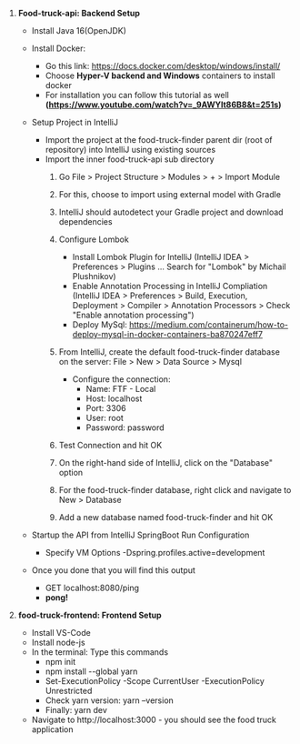 
1. **Food-truck-api: Backend Setup**

	- Install Java 16(OpenJDK)
	- Install Docker:
		- Go this link: https://docs.docker.com/desktop/windows/install/
		- Choose **Hyper-V backend and Windows** containers to install docker
		- For installation you can follow this tutorial as well 
			**(https://www.youtube.com/watch?v=_9AWYlt86B8&t=251s)**

	- Setup Project in IntelliJ		
		- Import the project at the food-truck-finder parent dir (root of repository) into IntelliJ using existing sources
		- Import the inner food-truck-api sub directory 
			1. Go File > Project Structure > Modules > + > Import Module
			2. For this, choose to import using external model with Gradle
			3. IntelliJ should autodetect your Gradle project and download dependencies
			4. Configure Lombok
				- Install Lombok Plugin for IntelliJ (IntelliJ IDEA > Preferences > Plugins ... Search for "Lombok" 				by Michail Plushnikov)
				- Enable Annotation Processing in IntelliJ Compliation (IntelliJ IDEA > Preferences > Build, 						Execution, Deployment > Compiler > Annotation Processors > Check "Enable annotation processing")
				- Deploy MySql: https://medium.com/containerum/how-to-deploy-mysql-in-docker-containers-ba870247eff7
			5. From IntelliJ, create the default food-truck-finder database on the server: File > New > Data Source > 				Mysql
					
				- Configure the connection: 
					- Name: FTF - Local
					- Host: localhost
					- Port: 3306
					- User: root
					- Password: password
			6. Test Connection and hit OK
			7. On the right-hand side of IntelliJ, click on the "Database" option
			8. For the food-truck-finder database, right click and navigate to New > Database
			9. Add a new database named food-truck-finder and hit OK

	- Startup the API from IntelliJ SpringBoot Run Configuration
		- Specify VM Options
			-Dspring.profiles.active=development
	- Once you done that you will find this output
		- GET localhost:8080/ping
		- **pong!**

2. **food-truck-frontend: Frontend Setup**
	- Install VS-Code
	- Install node-js
	- In the terminal: Type this commands  
		- npm init
		- npm install --global yarn
		- Set-ExecutionPolicy -Scope CurrentUser -ExecutionPolicy Unrestricted
		- Check yarn version: yarn –version
		- Finally: yarn dev
	- Navigate to http://localhost:3000 - you should see the food truck application
